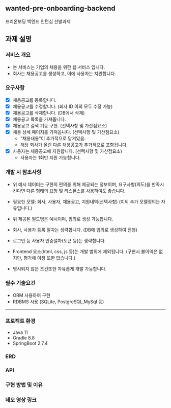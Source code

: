 
wanted-pre-onboarding-backend
---
프리온보딩 백엔드 인턴십 선발과제

## 과제 설명
### 서비스 개요

- 본 서비스는 기업의 채용을 위한 웹 서비스 입니다.
- 회사는 채용공고를 생성하고, 이에 사용자는 지원합니다.

### 요구사항
- [x] 채용공고를 등록합니다.
- [x] 채용공고를 수정합니다. (회사 ID 이외 모두 수정 가능)
- [x] 채용공고를 삭제합니다. (DB에서 삭제)
- [x] 채용공고 목록을 가져옵니다.
- [x] 채용공고 검색 기능 구현. (선택사항 및 가산점요소)
- [x] 채용 상세 페이지를 가져옵니다. (선택사항 및 가산점요소)
  - “채용내용”이 추가적으로 담겨있음.
  - 해당 회사가 올린 다른 채용공고가 추가적으로 포함됩니다.
- [x] 사용자는 채용공고에 지원합니다. (선택사항 및 가산점요소)
  - 사용자는 1회만 지원 가능합니다.

### 개발 시 참조사항

- 위 예시 데이터는 구현의 편의를 위해 제공되는 정보이며, 요구사항(의도)을 만족시킨다면 다른 형태의 요청 및 리스폰스를 사용하여도 좋습니다.

- 필요한 모델: 회사, 사용자, 채용공고, 지원내역(선택사항)
  (이외 추가 모델정의는 자유입니다.)

- 위 제공된 필드명은 예시이며, 임의로 생성 가능합니다.

- 회사, 사용자 등록 절차는 생략합니다.
  (DB에 임의로 생성하여 진행)

- 로그인 등 사용자 인증절차(토큰 등)는 생략합니다.

- Frontend 요소(html, css, js 등)는 개발 범위에 제외됩니다.
  (구현시 불이익은 없지만, 평가에 이점 또한 없습니다.)

- 명시되지 않은 조건또한 자유롭게 개발 가능합니다.

### 필수 기술요건

- ORM 사용하여 구현
- RDBMS 사용 (SQLite, PostgreSQL,MySql 등)
---

### 프로젝트 환경

- Java 11
- Gradle 8.8
- SpringBoot 2.7.4

### ERD

### API

### 구현 방법 및 이유

### 데모 영상 링크